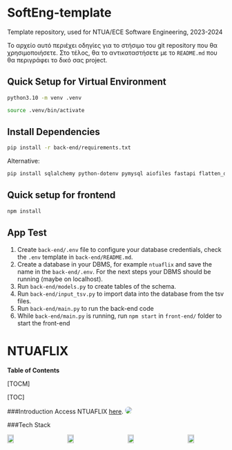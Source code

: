 # SoftEng-template

Template repository, used for NTUA/ECE Software Engineering, 2023-2024

Το αρχείο αυτό περιέχει οδηγίες για το στήσιμο του git repository που θα
χρησιμοποιήσετε.  Στο τέλος, θα το αντικαταστήσετε με το `README.md` που
θα περιγράφει το δικό σας project.

## Quick Setup for Virtual Environment

```bash
python3.10 -m venv .venv
```

```bash
source .venv/bin/activate
```

## Install Dependencies

```bash
pip install -r back-end/requirements.txt
```

Alternative:

```bash
pip install sqlalchemy python-dotenv pymysql aiofiles fastapi flatten_dict aiocsv jose python-jose passlib python-multipart pydantic[email] uvicorn frozendict pandas
```

## Quick setup for frontend

```bash
npm install
```

## App Test

1. Create `back-end/.env` file to configure your database credentials, check the `.env` template in `back-end/README.md`. 
2. Create a database in your DBMS, for example `ntuaflix` and save the name in the `back-end/.env`. For the next steps your DBMS should be running (maybe on localhost).
3. Run `back-end/models.py` to create tables of the schema.
4. Run `back-end/input_tsv.py` to import data into the database from the tsv files.
5. Run `back-end/main.py` to run the back-end code
6. While `back-end/main.py` is running, run `npm start` in `front-end/` folder to start the front-end

# NTUAFLIX

**Table of Contents**

[TOCM]

[TOC]

###Introduction
Access NTUAFLIX [here](http://ntuaflix.cloudns.be/ "here").
<img src="https://raw.githubusercontent.com/ntua/softeng23-34/main/front-end/public/meta-image.png?token=GHSAT0AAAAAACNYD6LELDRNDVX37U76O25IZN66RPA" style="border-radius:8px;"/>

###Tech Stack
<div style="display:flex; justify-content: space-between;">
<img src="https://cdn.worldvectorlogo.com/logos/fastapi.svg" width="17%"/><img src="https://upload.wikimedia.org/wikipedia/commons/a/a7/React-icon.svg" width="17%"/><img src="https://cdn.worldvectorlogo.com/logos/material-ui-1.svg" width="17%"/><img src="https://www.svgrepo.com/show/354115/nginx.svg" width="17%"/>
</div>